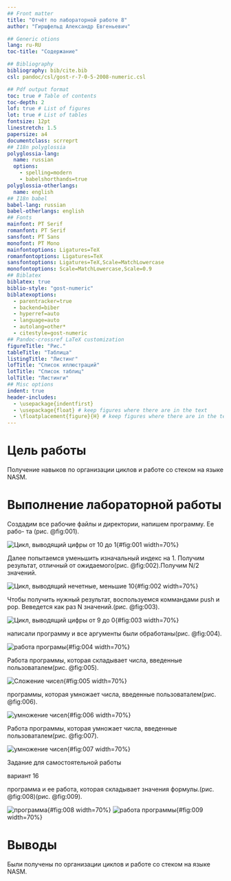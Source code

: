 ```yaml
---
## Front matter
title: "Отчёт по лабораторной работе 8"
author: "Гиршфельд Александр Евгеньевич"

## Generic otions
lang: ru-RU
toc-title: "Содержание"

## Bibliography
bibliography: bib/cite.bib
csl: pandoc/csl/gost-r-7-0-5-2008-numeric.csl

## Pdf output format
toc: true # Table of contents
toc-depth: 2
lof: true # List of figures
lot: true # List of tables
fontsize: 12pt
linestretch: 1.5
papersize: a4
documentclass: scrreprt
## I18n polyglossia
polyglossia-lang:
  name: russian
  options:
	- spelling=modern
	- babelshorthands=true
polyglossia-otherlangs:
  name: english
## I18n babel
babel-lang: russian
babel-otherlangs: english
## Fonts
mainfont: PT Serif
romanfont: PT Serif
sansfont: PT Sans
monofont: PT Mono
mainfontoptions: Ligatures=TeX
romanfontoptions: Ligatures=TeX
sansfontoptions: Ligatures=TeX,Scale=MatchLowercase
monofontoptions: Scale=MatchLowercase,Scale=0.9
## Biblatex
biblatex: true
biblio-style: "gost-numeric"
biblatexoptions:
  - parentracker=true
  - backend=biber
  - hyperref=auto
  - language=auto
  - autolang=other*
  - citestyle=gost-numeric
## Pandoc-crossref LaTeX customization
figureTitle: "Рис."
tableTitle: "Таблица"
listingTitle: "Листинг"
lofTitle: "Список иллюстраций"
lotTitle: "Список таблиц"
lolTitle: "Листинги"
## Misc options
indent: true
header-includes:
  - \usepackage{indentfirst}
  - \usepackage{float} # keep figures where there are in the text
  - \floatplacement{figure}{H} # keep figures where there are in the text
---
```


# Цель работы

Получение навыков по организации циклов и работе со стеком на языке NASM.


# Выполнение лабораторной работы

Создадим все рабочие файлы и директории, напишем программу. Ее рабо-
та (рис. @fig:001).

![Цикл, выводящий цифры от 10 до 1](image/1.png){#fig:001 width=70%}

Далее попытаемся уменьшить изначальный индекс на 1. Получим результат,
отличный от ожидаемого(рис. @fig:002).Получим N/2 значений.

![Цикл, выводящий нечетные, меньшие 10](image/2.png){#fig:002 width=70%}

Чтобы получить нужный результат, воспользуемся коммандами push и pop.
Веведется как раз N значений.(рис. @fig:003).

![Цикл, выводящий цифры от 9 до 0](image/3.png){#fig:003 width=70%}

написали программу и все аргументы были обработаны(рис. @fig:004).

![работа програмы](image/4.png){#fig:004 width=70%}

Работа программы, которая складывает числа, введенные пользоваталем(рис. @fig:005).

![Сложение чисел](image/5.png){#fig:005 width=70%}

программы, которая умножает числа, введенные пользоваталем(рис. @fig:006).

![умножение чисел](image/6.png){#fig:006 width=70%}

Работа программы, которая умножает числа, введенные пользоваталем(рис. @fig:007).

![умножение чисел](image/7.png){#fig:007 width=70%}


Задание для самостоятельной работы

вариант 16

программа и ее работа, которая складывает значения формулы.(рис. @fig:008)(рис. @fig:009).

![программа](image/8.png){#fig:008 width=70%}
![работа программы](image/9.png){#fig:009 width=70%}


# Выводы

Были получены по организации циклов и работе со стеком на языке NASM.


